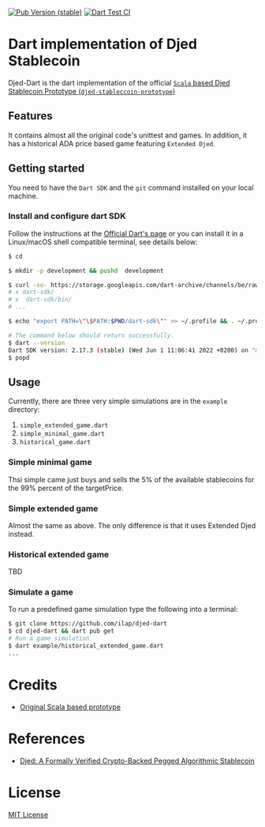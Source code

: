 [![Pub Version (stable)](https://img.shields.io/pub/v/djed?color=important&label=pub%20stable&logo=dart)](https://pub.dartlang.org/packages/djed)
[![Dart Test CI](https://github.com/ilap/djed-dart/actions/workflows/dart.yml/badge.svg)](https://github.com/ilap/djed-dart/actions/workflows/dart.yml)
# Dart implementation of Djed Stablecoin

Djed-Dart is the dart implementation of the official [`Scala` based Djed Stablecoin Prototype (`djed-stableccoin-prototype`)](https://github.com/input-output-hk/djed-stablecoin-prototype)


## Features

It contains almost all the original code's unittest and games. In addition, it has a historical ADA price based game featuring `Extended Djed`.

## Getting started

You need to have the `Dart SDK` and the `git` command installed on your local machine.


### Install and configure dart SDK
Follow the instructions at the [Official Dart's page](https://dart.dev/get-dart) or you can install it in a Linux/macOS shell compatible terminal, see details below:

``` bash
$ cd 

$ mkdir -p development && pushd  development

$ curl -so- https://storage.googleapis.com/dart-archive/channels/be/raw/latest/sdk/dartsdk-linux-x64-release.zip | tar -xzvf -
# x dart-sdk/
# x  dart-sdk/bin/
# ...

$ echo "export PATH=\"\$PATH:$PWD/dart-sdk\"" >> ~/.profile && . ~/.profile

# The command below should return successfully.
$ dart --version
Dart SDK version: 2.17.3 (stable) (Wed Jun 1 11:06:41 2022 +0200) on "macos_x64"
$ popd
```


## Usage

Currently, there are three very simple simulations are in the `example` directory:
1. `simple_extended_game.dart`
2. `simple_minimal_game.dart`
3. `historical_game.dart`


### Simple minimal game
Thsi simple came just buys and sells the 5% of the available stablecoins for the 99% percent of the targetPrice.
### Simple extended game

Almost the same as above. The only difference is that it uses Extended Djed instead.
### Historical extended game
TBD

### Simulate a game
To run a predefined game simulation type the following into a terminal:
 
``` bash
$ git clone https://github.com/ilap/djed-dart
$ cd djed-dart && dart pub get
# Run a game simulation
$ dart example/historical_extended_game.dart
...
```



# Credits
- [Original Scala based prototype](https://github.com/input-output-hk/djed-stablecoin-prototype)
# References
- [Djed: A Formally Verified Crypto-Backed Pegged Algorithmic Stablecoin](https://eprint.iacr.org/2021/1069.pdf)

# License

[MIT License](https://github.com/ilap/pinenacl-dart/blob/master/LICENSE)
